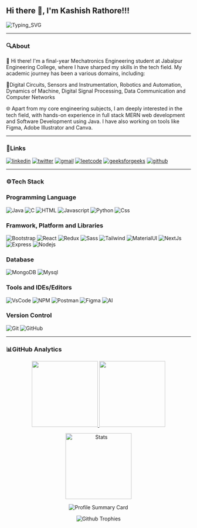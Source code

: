 ## Hi there 👋, I'm Kashish Rathore!!!

![Typing_SVG](https://readme-typing-svg.herokuapp.com?font=comfortaa&color=ffffff&size=24&width=500&lines=👩🏻‍💻Full-Stack-Developer;💡UI/UX-Developer;💻Java-Developer)

<hr> </hr>

### 🔍About
👋 Hi there! I'm a final-year Mechatronics Engineering student at Jabalpur Engineering College, where I have sharped my skills in the tech field. My academic journey has been a various domains, including:

🔧Digital Circuits, Sensors and Instrumentation, Robotics and Automation, Dynamics of Machine, Digital Signal Processing, Data Communication and Computer Networks

🌐 Apart from my core engineering subjects, I am deeply interested in the tech field, with hands-on experience in full stack MERN web development and Software Development using Java. I have also working on tools like Figma, Adobe Illustrator and Canva.

<hr> </hr>

### 🧷Links
<a href="https://www.linkedin.com/in/kashish-rathore-b67a65237/" ><img src="https://img.shields.io/badge/LinkedIn-0077B5?style=for-the-badge&logo=linkedin&logoColor=white" alt="linkedin"></a>
<a href="https://x.com/Kashish30225581" ><img src="https://img.shields.io/badge/Twitter-1DA1F2?style=for-the-badge&logo=twitter&logoColor=white" alt="twitter"></a>
<a href="mailto:kashishrathore0111@gmail.com" ><img src="https://img.shields.io/badge/Gmail-D14836?style=for-the-badge&logo=gmail&logoColor=white" alt="gmail"></a>
<a href="https://leetcode.com/u/Kashish_Rathore01/" ><img src="https://img.shields.io/badge/-LeetCode-FFA116?style=for-the-badge&logo=LeetCode&logoColor=black" alt="leetcode"></a>
<a href="https://www.geeksforgeeks.org/user/kashishratinb3/" ><img src="https://img.shields.io/badge/GeeksforGeeks-298D46?style=for-the-badge&logo=geeksforgeeks&logoColor=white" alt="geeksforgeeks"></a>
<a href="https://github.com/KashishRathore/" ><img src="https://img.shields.io/badge/GitHub-100000?style=for-the-badge&logo=github&logoColor=white" alt="github"></a>

<hr> </hr>

### ⚙️Tech Stack
### Programming Language
![Java](https://skillicons.dev/icons?i=java)
![C](https://skillicons.dev/icons?i=c)
![HTML](https://skillicons.dev/icons?i=html)
![Javascript](https://skillicons.dev/icons?i=js)
![Python](https://skillicons.dev/icons?i=py)
![Css](https://skillicons.dev/icons?i=css)

### Framwork, Platform and Libraries
![Bootstrap](https://skillicons.dev/icons?i=bootstrap)
![React](https://skillicons.dev/icons?i=react)
![Redux](https://skillicons.dev/icons?i=redux)
![Sass](https://skillicons.dev/icons?i=sass)
![Tailwind](https://skillicons.dev/icons?i=tailwind)
![MaterialUI](https://skillicons.dev/icons?i=materialui)
![NextJs](https://skillicons.dev/icons?i=nextjs)
![Express](https://skillicons.dev/icons?i=express)
![Nodejs](https://skillicons.dev/icons?i=nodejs)

### Database
![MongoDB](https://skillicons.dev/icons?i=mongodb)
![Mysql](https://skillicons.dev/icons?i=mysql)

### Tools and IDEs/Editors
![VsCode](https://skillicons.dev/icons?i=vscode)
![NPM](https://skillicons.dev/icons?i=npm)
![Postman](https://skillicons.dev/icons?i=postman)
![Figma](https://skillicons.dev/icons?i=figma)
![AI](https://skillicons.dev/icons?i=ai)

### Version Control
![Git](https://skillicons.dev/icons?i=git)
![GitHub](https://skillicons.dev/icons?i=github)

<hr> </hr>

### 📊GitHub Analytics
<p align="center">
  <a href="https://github.com/KashishRathore/">
    <img height="180em" src="https://github-readme-stats-eight-theta.vercel.app/api?username=KashishRathore&show_icons=true&theme=algolia&include_all_comits=true&count_private=true"/>
    <img height="180em" src="https://github-readme-stats-eight-theta.vercel.app/api/top-langs/?username=KashishRathore&layout=compact&langs_count=8&theme=algolia"/>
  </a>
</p>

<p align="center">
  <a href="https://github.com/KashishRathore/">
    <img height="180em" src="https://github-stats-alpha.vercel.app/api?username=KashishRathore&cc=333333&tc=ffffff&ic=4B8BDA" alt="Stats"/>
  </a>
</p>

<p align="center">
    <img src="https://github-profile-summary-cards.vercel.app/api/cards/profile-details?username=KashishRathore&theme=algolia" alt="Profile Summary Card"/>
</p>

<p align="center">
    <img src="https://github-profile-trophy.vercel.app/api/?username=KashishRathore&theme=tokyonight" alt="Github Trophies"/>
</p>
